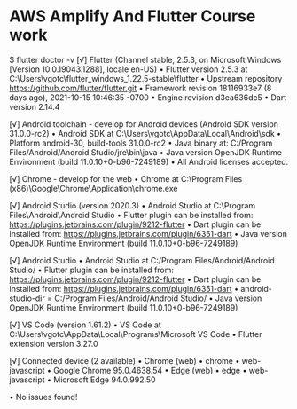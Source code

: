 # AWS Amplify And Flutter Course work

$ flutter doctor -v
[√] Flutter (Channel stable, 2.5.3, on Microsoft Windows [Version 10.0.19043.1288], locale en-US)
    • Flutter version 2.5.3 at C:\Users\vgotc\flutter_windows_1.22.5-stable\flutter
    • Upstream repository https://github.com/flutter/flutter.git
    • Framework revision 18116933e7 (8 days ago), 2021-10-15 10:46:35 -0700
    • Engine revision d3ea636dc5
    • Dart version 2.14.4

[√] Android toolchain - develop for Android devices (Android SDK version 31.0.0-rc2)
    • Android SDK at C:\Users\vgotc\AppData\Local\Android\sdk
    • Platform android-30, build-tools 31.0.0-rc2
    • Java binary at: C:/Program Files/Android/Android Studio/jre\bin\java
    • Java version OpenJDK Runtime Environment (build 11.0.10+0-b96-7249189)
    • All Android licenses accepted.

[√] Chrome - develop for the web
    • Chrome at C:\Program Files (x86)\Google\Chrome\Application\chrome.exe

[√] Android Studio (version 2020.3)
    • Android Studio at C:\Program Files\Android\Android Studio
    • Flutter plugin can be installed from:
       https://plugins.jetbrains.com/plugin/9212-flutter
    • Dart plugin can be installed from:
       https://plugins.jetbrains.com/plugin/6351-dart
    • Java version OpenJDK Runtime Environment (build 11.0.10+0-b96-7249189)

[√] Android Studio
    • Android Studio at C:/Program Files/Android/Android Studio/
    • Flutter plugin can be installed from:
       https://plugins.jetbrains.com/plugin/9212-flutter
    • Dart plugin can be installed from:
       https://plugins.jetbrains.com/plugin/6351-dart
    • android-studio-dir = C:/Program Files/Android/Android Studio/
    • Java version OpenJDK Runtime Environment (build 11.0.10+0-b96-7249189)

[√] VS Code (version 1.61.2)
    • VS Code at C:\Users\vgotc\AppData\Local\Programs\Microsoft VS Code
    • Flutter extension version 3.27.0

[√] Connected device (2 available)
    • Chrome (web) • chrome • web-javascript • Google Chrome 95.0.4638.54
    • Edge (web)   • edge   • web-javascript • Microsoft Edge 94.0.992.50

• No issues found!